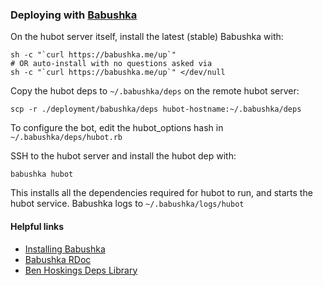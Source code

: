 ### Deploying with [Babushka](http://babushka.me)

On the hubot server itself, install the latest (stable) Babushka with:

    sh -c "`curl https://babushka.me/up`"
    # OR auto-install with no questions asked via
    sh -c "`curl https://babushka.me/up`" </dev/null

Copy the hubot deps to `~/.babushka/deps` on the remote hubot server:

    scp -r ./deployment/babushka/deps hubot-hostname:~/.babushka/deps

To configure the bot, edit the hubot_options hash in `~/.babushka/deps/hubot.rb`

SSH to the hubot server and install the hubot dep with:

    babushka hubot

This installs all the dependencies required for hubot to run, and starts the
hubot service. Babushka logs to `~/.babushka/logs/hubot`

#### Helpful links

* [Installing Babushka](http://babushka.me/installing)
* [Babushka RDoc](http://rubydoc.info/github/benhoskings/babushka/master/frames)
* [Ben Hoskings Deps Library](https://github.com/benhoskings/babushka-deps)

